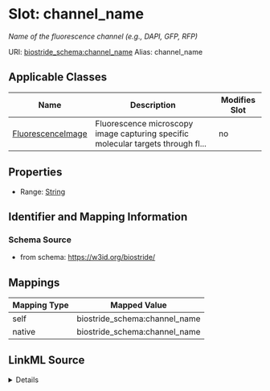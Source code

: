 

# Slot: channel_name 


_Name of the fluorescence channel (e.g., DAPI, GFP, RFP)_





URI: [biostride_schema:channel_name](https://w3id.org/biostride/schema/channel_name)
Alias: channel_name

<!-- no inheritance hierarchy -->





## Applicable Classes

| Name | Description | Modifies Slot |
| --- | --- | --- |
| [FluorescenceImage](FluorescenceImage.md) | Fluorescence microscopy image capturing specific molecular targets through fl... |  no  |






## Properties

* Range: [String](String.md)




## Identifier and Mapping Information






### Schema Source


* from schema: https://w3id.org/biostride/




## Mappings

| Mapping Type | Mapped Value |
| ---  | ---  |
| self | biostride_schema:channel_name |
| native | biostride_schema:channel_name |




## LinkML Source

<details>
```yaml
name: channel_name
description: Name of the fluorescence channel (e.g., DAPI, GFP, RFP)
from_schema: https://w3id.org/biostride/
rank: 1000
alias: channel_name
owner: FluorescenceImage
domain_of:
- FluorescenceImage
range: string

```
</details>